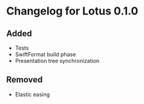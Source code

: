 # Changelog for Lotus 0.1.0
## Added
* Tests
* SwiftFormat build phase
* Presentation tree synchronization 

## Removed
* Elastic easing

